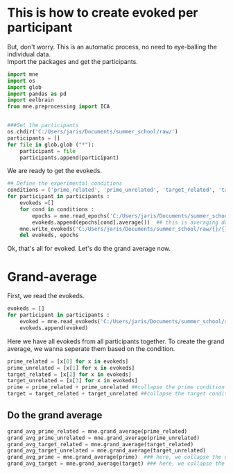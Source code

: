 # This is how to create evoked per participant

But, don't worry. This is an automatic process, no need to eye-balling the individual data. </br>
Import the packages and get the participants.

```python
import mne
import os
import glob
import pandas as pd
import eelbrain
from mne.preprocessing import ICA


###Get the participants
os.chdir('C:/Users/jaris/Documents/summer_school/raw/')
participants = []
for file in glob.glob ("*"):
    participant = file
    participants.append(participant)
```

We are ready to get the evokeds.

```python
## Define the experimental conditions
conditions = ('prime_related', 'prime_unrelated', 'target_related', 'target_unrelated')
for participant in participants : 
    evokeds =[]
    for cond in conditions :
        epochs = mne.read_epochs('C:/Users/jaris/Documents/summer_school/raw/{}/{}_N400-epo.fif' .format (participant, participant))
        evokeds.append(epochs[cond].average())  ## this is averaging data of each condition in each participant
    mne.write_evokeds('C:/Users/jaris/Documents/summer_school/raw/{}/{}_N400-ave.fif' .format (participant, participant), evokeds)
    del evokeds, epochs
```

Ok, that's all for evoked.  Let's do the grand average now. 

# Grand-average
First, we read the evokeds.
```python
evokeds = []
for participant in participants : 
    evoked = mne.read_evokeds('C:/Users/jaris/Documents/summer_school/raw/{}/{}_N400-ave.fif' .format (participant, participant))
    evokeds.append(evoked)
```
Here we have all evokeds from all participants together. To create the grand average, we wanna seperate them based on the condition.
```python
prime_related = [x[0] for x in evokeds]
prime_unrelated = [x[1] for x in evokeds]
target_related = [x[2] for x in evokeds]
target_unrelated = [x[3] for x in evokeds]
prime = prime_related + prime_unrelated ##collapse the prime condition
target = target_related + target_unrelated ##collapse the target condition
```

## Do the grand average
```python
grand_avg_prime_related = mne.grand_average(prime_related)
grand_avg_prime_unrelated = mne.grand_average(prime_unrelated)
grand_avg_target_related = mne.grand_average(target_related)
grand_avg_target_unrelated = mne.grand_average(target_unrelated)
grand_avg_prime = mne.grand_average(prime)  ### here, we collapse the unrelated and related condition
grand_avg_target = mne.grand_average(target) ### here, we collapse the unrelated and related condition
```


